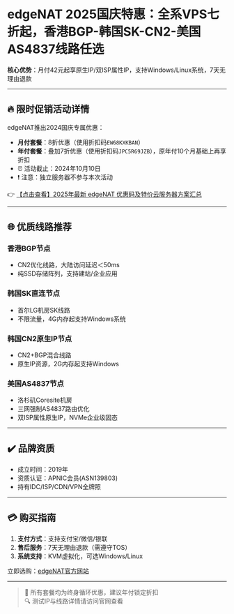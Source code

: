 # edgeNAT 2025国庆特惠：全系VPS七折起，香港BGP-韩国SK-CN2-美国AS4837线路任选

**核心优势**：月付42元起享原生IP/双ISP属性IP，支持Windows/Linux系统，7天无理由退款

---

## 🔥 限时促销活动详情
edgeNAT推出2024国庆专属优惠：
- **月付套餐**：8折优惠（使用折扣码`EW68KXKBAN`）
- **年付套餐**：叠加7折优惠（使用折扣码`JPC5R69JZB`），原年付10个月基础上再享折扣
- ⏰ 活动截止：2024年10月10日
- ❗ 注意：独立服务器不参与本次活动

👉 [【点击查看】2025年最新 edgeNAT 优惠码及特价云服务器方案汇总](https://bit.ly/edgenat)

---

## 🌐 优质线路推荐
### 香港BGP节点
- CN2优化线路，大陆访问延迟＜50ms
- 纯SSD存储阵列，支持建站/企业应用

### 韩国SK直连节点
- 首尔LG机房SK线路
- 不限流量，4G内存起支持Windows系统

### 韩国CN2原生IP节点
- CN2+BGP混合线路
- 原生IP资源，2G内存起支持Windows

### 美国AS4837节点
- 洛杉矶Coresite机房
- 三网强制AS4837路由优化
- 双ISP属性原生IP，NVMe企业级固态

---

## ✔️ 品牌资质
- 成立时间：2019年
- 资质认证：APNIC会员(ASN139803)
- 持有IDC/ISP/CDN/VPN全牌照

---

## 💳 购买指南
1. **支付方式**：支持支付宝/微信/银联
2. **售后服务**：7天无理由退款（需遵守TOS）
3. **系统支持**：KVM虚拟化，可选Windows/Linux

立即选购：[edgeNAT官方网站](https://bit.ly/edgenat)

---

> 📢 所有套餐均为终身循环优惠，建议年付锁定折扣  
> 🔍 测试IP与线路详情请访问官网查看